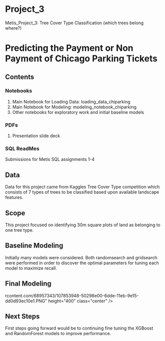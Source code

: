 # Project_3
Metis_Project_3: Tree Cover Type Classification (which trees belong where?)
# Predicting the Payment or Non Payment of Chicago Parking Tickets

## Contents

### Notebooks  
1. Main Notebook for Loading Data: loading_data_chiparking  
2. Main Notebook for Modeling: modeling_notebook_chiparking  
3. Other notebooks for exploratory work and initial baseline models  
### PDFs 
1. Presentation slide deck  
### SQL ReadMes  
Submissions for Metis SQL assignments 1-4  

## Data

Data for this project came from Kaggles Tree Cover Type competition which consists of 7 types of trees to be classified based upon available landscape features. 

## Scope

This project focused on identifying 30m square plots of land as belonging to one tree type. 



## Baseline Modeling

Initially many models were considered. Both randomsearch and gridsearch were performed in order to discover the optimal parameters for tuning each model to maximize recall. 
## Final Modeling
rcontent.com/68957343/107853948-50298e00-6dde-11eb-9e15-dd0d93ec10e1.PNG" height="400" class="center" />

## Next Steps

First steps going forward would be to continuing fine tuning the XGBoost and RandomForest models to improve performance. 
